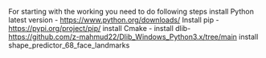 For starting with the working you need to do following steps
install Python latest version - https://www.python.org/downloads/
Install pip - https://pypi.org/project/pip/
install Cmake  - 
install dlib- https://github.com/z-mahmud22/Dlib_Windows_Python3.x/tree/main
install shape_predictor_68_face_landmarks 
